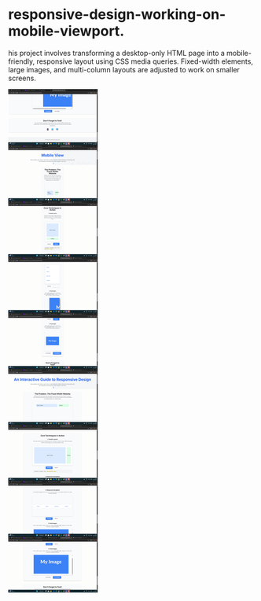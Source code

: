 # responsive-design-working-on-mobile-viewport.
his project involves transforming a desktop-only HTML page into a mobile-friendly, responsive layout using CSS media queries. Fixed-width elements, large images, and multi-column layouts are adjusted to work on smaller screens. 

![image alt](https://github.com/RamyaS-1701/responsive-design-working-on-mobile-viewport./blob/8bbc48d6faedee1c1833af7dc16c3bfebaade11c/Screenshot%20(122)-imageonline.co-merged%20(1).png)

